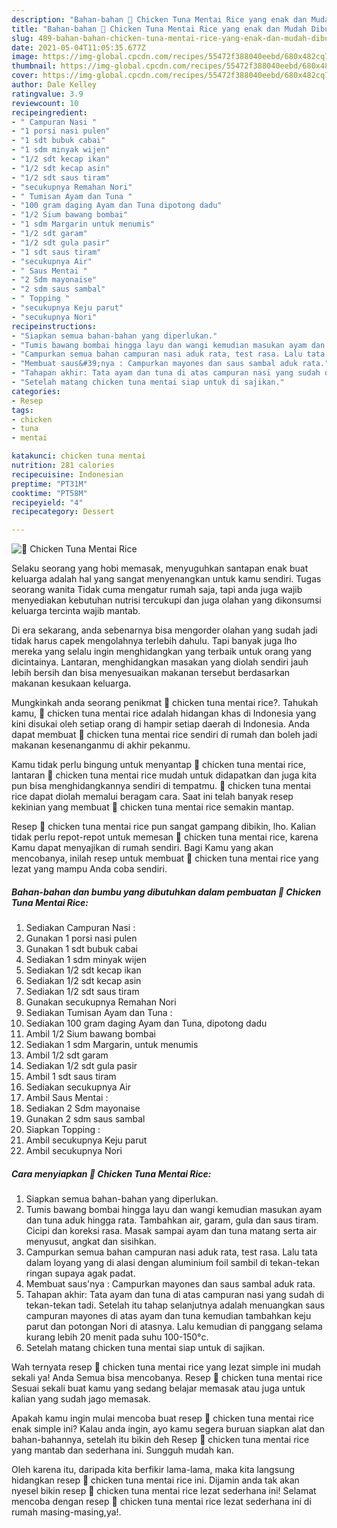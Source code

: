 ```yaml
---
description: "Bahan-bahan 🍚 Chicken Tuna Mentai Rice yang enak dan Mudah Dibuat"
title: "Bahan-bahan 🍚 Chicken Tuna Mentai Rice yang enak dan Mudah Dibuat"
slug: 489-bahan-bahan-chicken-tuna-mentai-rice-yang-enak-dan-mudah-dibuat
date: 2021-05-04T11:05:35.677Z
image: https://img-global.cpcdn.com/recipes/55472f388040eebd/680x482cq70/🍚-chicken-tuna-mentai-rice-foto-resep-utama.jpg
thumbnail: https://img-global.cpcdn.com/recipes/55472f388040eebd/680x482cq70/🍚-chicken-tuna-mentai-rice-foto-resep-utama.jpg
cover: https://img-global.cpcdn.com/recipes/55472f388040eebd/680x482cq70/🍚-chicken-tuna-mentai-rice-foto-resep-utama.jpg
author: Dale Kelley
ratingvalue: 3.9
reviewcount: 10
recipeingredient:
- " Campuran Nasi "
- "1 porsi nasi pulen"
- "1 sdt bubuk cabai"
- "1 sdm minyak wijen"
- "1/2 sdt kecap ikan"
- "1/2 sdt kecap asin"
- "1/2 sdt saus tiram"
- "secukupnya Remahan Nori"
- " Tumisan Ayam dan Tuna "
- "100 gram daging Ayam dan Tuna dipotong dadu"
- "1/2 Sium bawang bombai"
- "1 sdm Margarin untuk menumis"
- "1/2 sdt garam"
- "1/2 sdt gula pasir"
- "1 sdt saus tiram"
- "secukupnya Air"
- " Saus Mentai "
- "2 Sdm mayonaise"
- "2 sdm saus sambal"
- " Topping "
- "secukupnya Keju parut"
- "secukupnya Nori"
recipeinstructions:
- "Siapkan semua bahan-bahan yang diperlukan."
- "Tumis bawang bombai hingga layu dan wangi kemudian masukan ayam dan tuna aduk hingga rata. Tambahkan air, garam, gula dan saus tiram. Cicipi dan koreksi rasa. Masak sampai ayam dan tuna matang serta air menyusut, angkat dan sisihkan."
- "Campurkan semua bahan campuran nasi aduk rata, test rasa. Lalu tata dalam loyang yang di alasi dengan aluminium foil sambil di tekan-tekan ringan supaya agak padat."
- "Membuat saus&#39;nya : Campurkan mayones dan saus sambal aduk rata."
- "Tahapan akhir: Tata ayam dan tuna di atas campuran nasi yang sudah di tekan-tekan tadi. Setelah itu tahap selanjutnya adalah menuangkan saus campuran mayones di atas ayam dan tuna kemudian tambahkan keju parut dan potongan Nori di atasnya. Lalu kemudian di panggang selama kurang lebih 20 menit pada suhu 100-150°c."
- "Setelah matang chicken tuna mentai siap untuk di sajikan."
categories:
- Resep
tags:
- chicken
- tuna
- mentai

katakunci: chicken tuna mentai 
nutrition: 281 calories
recipecuisine: Indonesian
preptime: "PT31M"
cooktime: "PT58M"
recipeyield: "4"
recipecategory: Dessert

---
```



![🍚 Chicken Tuna Mentai Rice](https://img-global.cpcdn.com/recipes/55472f388040eebd/680x482cq70/🍚-chicken-tuna-mentai-rice-foto-resep-utama.jpg)

Selaku seorang yang hobi memasak, menyuguhkan santapan enak buat keluarga adalah hal yang sangat menyenangkan untuk kamu sendiri. Tugas seorang  wanita Tidak cuma mengatur rumah saja, tapi anda juga wajib menyediakan kebutuhan nutrisi tercukupi dan juga olahan yang dikonsumsi keluarga tercinta wajib mantab.

Di era  sekarang, anda sebenarnya bisa mengorder olahan yang sudah jadi tidak harus capek mengolahnya terlebih dahulu. Tapi banyak juga lho mereka yang selalu ingin menghidangkan yang terbaik untuk orang yang dicintainya. Lantaran, menghidangkan masakan yang diolah sendiri jauh lebih bersih dan bisa menyesuaikan makanan tersebut berdasarkan makanan kesukaan keluarga. 



Mungkinkah anda seorang penikmat 🍚 chicken tuna mentai rice?. Tahukah kamu, 🍚 chicken tuna mentai rice adalah hidangan khas di Indonesia yang kini disukai oleh setiap orang di hampir setiap daerah di Indonesia. Anda dapat membuat 🍚 chicken tuna mentai rice sendiri di rumah dan boleh jadi makanan kesenanganmu di akhir pekanmu.

Kamu tidak perlu bingung untuk menyantap 🍚 chicken tuna mentai rice, lantaran 🍚 chicken tuna mentai rice mudah untuk didapatkan dan juga kita pun bisa menghidangkannya sendiri di tempatmu. 🍚 chicken tuna mentai rice dapat diolah memalui beragam cara. Saat ini telah banyak resep kekinian yang membuat 🍚 chicken tuna mentai rice semakin mantap.

Resep 🍚 chicken tuna mentai rice pun sangat gampang dibikin, lho. Kalian tidak perlu repot-repot untuk memesan 🍚 chicken tuna mentai rice, karena Kamu dapat menyajikan di rumah sendiri. Bagi Kamu yang akan mencobanya, inilah resep untuk membuat 🍚 chicken tuna mentai rice yang lezat yang mampu Anda coba sendiri.

<!--inarticleads1-->

##### Bahan-bahan dan bumbu yang dibutuhkan dalam pembuatan 🍚 Chicken Tuna Mentai Rice:

1. Sediakan  Campuran Nasi :
1. Gunakan 1 porsi nasi pulen
1. Gunakan 1 sdt bubuk cabai
1. Sediakan 1 sdm minyak wijen
1. Sediakan 1/2 sdt kecap ikan
1. Sediakan 1/2 sdt kecap asin
1. Sediakan 1/2 sdt saus tiram
1. Gunakan secukupnya Remahan Nori
1. Sediakan  Tumisan Ayam dan Tuna :
1. Sediakan 100 gram daging Ayam dan Tuna, dipotong dadu
1. Ambil 1/2 Sium bawang bombai
1. Sediakan 1 sdm Margarin, untuk menumis
1. Ambil 1/2 sdt garam
1. Sediakan 1/2 sdt gula pasir
1. Ambil 1 sdt saus tiram
1. Sediakan secukupnya Air
1. Ambil  Saus Mentai :
1. Sediakan 2 Sdm mayonaise
1. Gunakan 2 sdm saus sambal
1. Siapkan  Topping :
1. Ambil secukupnya Keju parut
1. Ambil secukupnya Nori




<!--inarticleads2-->

##### Cara menyiapkan 🍚 Chicken Tuna Mentai Rice:

1. Siapkan semua bahan-bahan yang diperlukan.
1. Tumis bawang bombai hingga layu dan wangi kemudian masukan ayam dan tuna aduk hingga rata. Tambahkan air, garam, gula dan saus tiram. Cicipi dan koreksi rasa. Masak sampai ayam dan tuna matang serta air menyusut, angkat dan sisihkan.
1. Campurkan semua bahan campuran nasi aduk rata, test rasa. Lalu tata dalam loyang yang di alasi dengan aluminium foil sambil di tekan-tekan ringan supaya agak padat.
1. Membuat saus&#39;nya : Campurkan mayones dan saus sambal aduk rata.
1. Tahapan akhir: Tata ayam dan tuna di atas campuran nasi yang sudah di tekan-tekan tadi. Setelah itu tahap selanjutnya adalah menuangkan saus campuran mayones di atas ayam dan tuna kemudian tambahkan keju parut dan potongan Nori di atasnya. Lalu kemudian di panggang selama kurang lebih 20 menit pada suhu 100-150°c.
1. Setelah matang chicken tuna mentai siap untuk di sajikan.




Wah ternyata resep 🍚 chicken tuna mentai rice yang lezat simple ini mudah sekali ya! Anda Semua bisa mencobanya. Resep 🍚 chicken tuna mentai rice Sesuai sekali buat kamu yang sedang belajar memasak atau juga untuk kalian yang sudah jago memasak.

Apakah kamu ingin mulai mencoba buat resep 🍚 chicken tuna mentai rice enak simple ini? Kalau anda ingin, ayo kamu segera buruan siapkan alat dan bahan-bahannya, setelah itu bikin deh Resep 🍚 chicken tuna mentai rice yang mantab dan sederhana ini. Sungguh mudah kan. 

Oleh karena itu, daripada kita berfikir lama-lama, maka kita langsung hidangkan resep 🍚 chicken tuna mentai rice ini. Dijamin anda tak akan nyesel bikin resep 🍚 chicken tuna mentai rice lezat sederhana ini! Selamat mencoba dengan resep 🍚 chicken tuna mentai rice lezat sederhana ini di rumah masing-masing,ya!.

